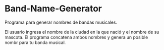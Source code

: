 # Band-Name-Generator
<p> Programa para generar nombres de bandas musicales.</p>
<p> El usuario ingresa el nombre de la ciudad en la que nació y el nombre de su mascota. El programa concatena ambos nombres y genera un posible nombr para tu banda musical.</p>

